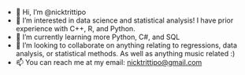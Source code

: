 - 👋 Hi, I’m @nicktrittipo
- 👀 I’m interested in data science and statistical analysis! I have prior experience with C++, R, and Python. 
- 🌱 I’m currently learning more Python, C#, and SQL 
- 💞️ I’m looking to collaborate on anything relating to regressions, data analysis, or statistical methods. As well as anything music related :)
- 📫 You can reach me at my email: nicktrittipo@gmail.com

<!---
nicktrittipo/nicktrittipo is a ✨ special ✨ repository because its `README.md` (this file) appears on your GitHub profile.
You can click the Preview link to take a look at your changes.
--->
